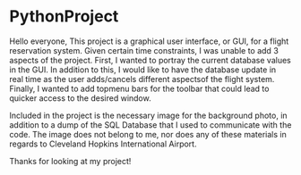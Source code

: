 # PythonProject
Hello everyone,
This project is a graphical user interface, or GUI, for a flight reservation system. Given certain time constraints, I was unable to add 3 aspects of the project. First, I wanted to portray the current database values in the GUI. In addition to this, I would like to have the database update in real time as the user adds/cancels different aspectsof the flight system. Finally, I wanted to add topmenu bars for the toolbar that could lead to quicker access to the desired window. 

Included in the project is the necessary image for the background photo, in addition to a dump of the SQL Database that I used to communicate with the code. 
The image does not belong to me, nor does any of these materials in regards to Cleveland Hopkins International Airport.

Thanks for looking at my project!
